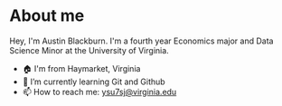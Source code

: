 # About me


Hey, I'm Austin Blackburn. I'm a fourth year Economics major and Data Science Minor at the University of Virginia.
- 🏠 I'm from Haymarket, Virginia
- 🌱 I’m currently learning Git and Github
- 📫 How to reach me: ysu7sj@virginia.edu
